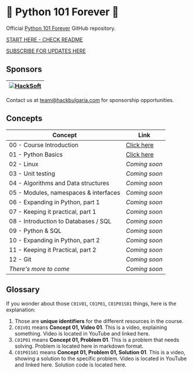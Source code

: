 # 🚀 Python 101 Forever 🚀

Official [Python 101 Forever](https://hackbulgaria.com/python-101-forever) GitHub repository.

[START HERE - CHECK README](C00-Course-Introduction/)

[SUBSCRIBE FOR UPDATES HERE](https://landing.mailerlite.com/webforms/landing/p2u7b6)

## Sponsors

| [![HackSoft](https://www.hacksoft.io/_next/image?url=%2Fhacksoft.svg&w=256&q=75)](https://hacksoft.io) |
|------------------------------------------------------------------------------------------------------------------------|

Contact us at <team@hackbulgaria.com> for sponsorship opportunities.

## Concepts

| Concept                               | Link                                   |
|---------------------------------------|----------------------------------------|
| 00 - Course Introduction              | [Click here](C00-Course-Introduction/) |
| 01 - Python Basics                    | [Click here](C01-Python-Basics/)       |
| 02 - Linux                            | *Coming soon*                          |
| 03 - Unit testing                     | *Coming soon*                          |
| 04 - Algorithms and Data structures   | *Coming soon*                          |
| 05 - Modules, namespaces & interfaces | *Coming soon*                          |
| 06 - Expanding in Python, part 1      | *Coming soon*                          |
| 07 - Keeping it practical, part 1     | *Coming soon*                          |
| 08 - Introduction to Databases / SQL  | *Coming soon*                          |
| 09 - Python & SQL                     | *Coming soon*                          |
| 10 - Expanding in Python, part 2      | *Coming soon*                          |
| 11 - Keeping it Practical, part 2     | *Coming soon*                          |
| 12 - Git                              | *Coming soon*                          |
| *There's more to come*                | *Coming soon*                          |


## Glossary

If you wonder about those `C01V01`, `C01P01`, `C01P01S01` things, here is the explanation:

1. Those are **unique identifiers** for the different resources in the course.
1. `C01V01` means **Concept 01, Video 01**. This is a video, explaining something. Video is located in YouTube and linked here.
1. `C01P01` means **Concept 01, Problem 01**. This is a problem that needs solving. Problem is located here in markdown format.
1. `C01P01S01` means **Concept 01, Problem 01, Solution 01**. This is a video, showing a solution to the specific problem. Video is located in YouTube and linked here. Solution code is located here.
